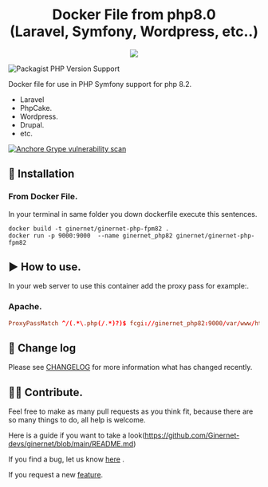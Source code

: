 <h1 align="center">
 Docker File from php8.0  <br>
 (Laravel, Symfony, Wordpress, etc..)
</h1>

<p align="center">
    <img src="https://cli.ginernet.com/assets/img/logo.png">	
</p>


![Packagist PHP Version Support](https://img.shields.io/badge/php-%5E8.2-blue)


Docker file for use in PHP Symfony support for php 8.2.
- Laravel
- PhpCake.
- Wordpress.
- Drupal.
- etc.

[![Anchore Grype vulnerability scan](https://github.com/Ginernet-devs/docker-php-8.5.2/actions/workflows/anchore.yml/badge.svg)](https://github.com/Ginernet-devs/docker-php-8.5.2/actions/workflows/anchore.yml)


## 🚀 Installation
### From Docker File.

In your terminal in same folder you down dockerfile execute this sentences.
```terminal
docker build -t ginernet/ginernet-php-fpm82 .
docker run -p 9000:9000  --name ginernet_php82 ginernet/ginernet-php-fpm82 
```

## :arrow_forward: How to use.
In your web server to use this container add the proxy pass for example:.
### Apache.
```conf
ProxyPassMatch ^/(.*\.php(/.*)?)$ fcgi://ginernet_php82:9000/var/www/html/public/$1
```

## :mag_right: Change log
Please see <a href="https://github.com/Ginernet-devs/docker-php-8.5.2/blob/main/changelog.md">CHANGELOG</a> for more information what has changed recently.



## :superhero_woman: Contribute.
Feel free to make as many pull requests as you think fit, because there are so many things to do, all help is welcome.

Here is a guide if you want to take a look(https://github.com/Ginernet-devs/ginernet/blob/main/README.md)

If you find a bug, let us know <a href="https://github.com/Ginernet-devs/docker-php-8.5.2/issues">here</a> .

If you request a new  <a href ="https://github.com/Ginernet-devs/docker-php-8.5.2/issues"> feature</a>.
